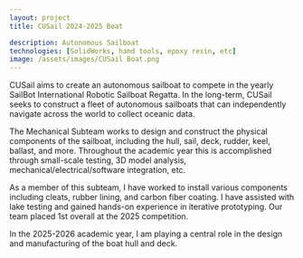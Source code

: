 ```yaml
---
layout: project
title: CUSail 2024-2025 Boat

description: Autonomous Sailboat
technologies: [SolidWorks, hand tools, epoxy resin, etc]
image: /assets/images/CUSail Boat.png
---
```



CUSail aims to create an autonomous sailboat to compete in the yearly SailBot International Robotic Sailboat Regatta.  In the long-term, CUSail seeks to construct a fleet of autonomous sailboats that can independently navigate across the world to collect oceanic data.

The Mechanical Subteam works to design and construct the physical components of the sailboat, including the hull, sail, deck, rudder, keel, ballast, and more. Throughout the academic year this is accomplished through small-scale testing, 3D model analysis, mechanical/electrical/software integration, etc.

As a member of this subteam, I have worked to install various components including cleats, rubber lining, and carbon fiber coating.  I have assisted with lake testing and gained hands-on experience in iterative prototyping.  Our team placed 1st overall at the 2025 competition.

In the 2025-2026 academic year, I am playing a central role in the design and manufacturing of the boat hull and deck.




